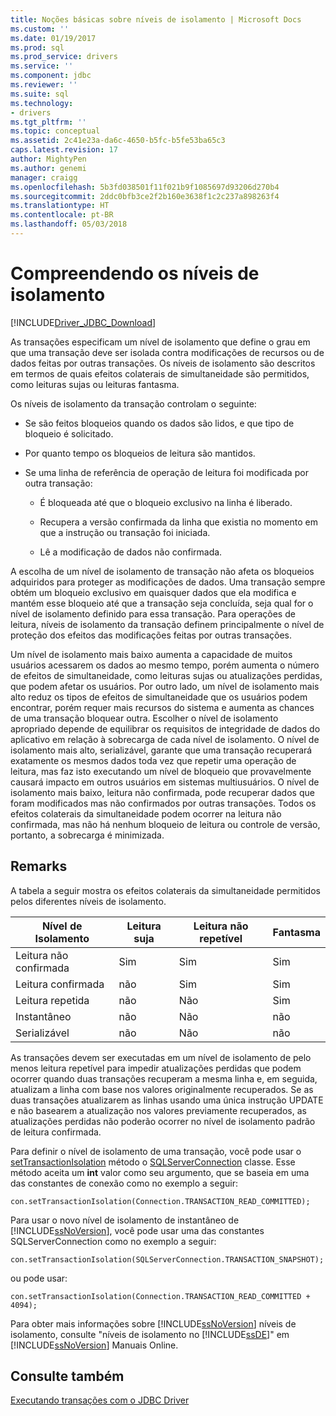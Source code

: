 ```yaml
---
title: Noções básicas sobre níveis de isolamento | Microsoft Docs
ms.custom: ''
ms.date: 01/19/2017
ms.prod: sql
ms.prod_service: drivers
ms.service: ''
ms.component: jdbc
ms.reviewer: ''
ms.suite: sql
ms.technology:
- drivers
ms.tgt_pltfrm: ''
ms.topic: conceptual
ms.assetid: 2c41e23a-da6c-4650-b5fc-b5fe53ba65c3
caps.latest.revision: 17
author: MightyPen
ms.author: genemi
manager: craigg
ms.openlocfilehash: 5b3fd038501f11f021b9f1085697d93206d270b4
ms.sourcegitcommit: 2ddc0bfb3ce2f2b160e3638f1c2c237a898263f4
ms.translationtype: HT
ms.contentlocale: pt-BR
ms.lasthandoff: 05/03/2018
---
```

# <a name="understanding-isolation-levels"></a>Compreendendo os níveis de isolamento
[!INCLUDE[Driver_JDBC_Download](../../includes/driver_jdbc_download.md)]

  As transações especificam um nível de isolamento que define o grau em que uma transação deve ser isolada contra modificações de recursos ou de dados feitas por outras transações. Os níveis de isolamento são descritos em termos de quais efeitos colaterais de simultaneidade são permitidos, como leituras sujas ou leituras fantasma.  
  
 Os níveis de isolamento da transação controlam o seguinte:  
  
-   Se são feitos bloqueios quando os dados são lidos, e que tipo de bloqueio é solicitado.  
  
-   Por quanto tempo os bloqueios de leitura são mantidos.  
  
-   Se uma linha de referência de operação de leitura foi modificada por outra transação:  
  
    -   É bloqueada até que o bloqueio exclusivo na linha é liberado.  
  
    -   Recupera a versão confirmada da linha que existia no momento em que a instrução ou transação foi iniciada.  
  
    -   Lê a modificação de dados não confirmada.  
  
 A escolha de um nível de isolamento de transação não afeta os bloqueios adquiridos para proteger as modificações de dados. Uma transação sempre obtém um bloqueio exclusivo em quaisquer dados que ela modifica e mantém esse bloqueio até que a transação seja concluída, seja qual for o nível de isolamento definido para essa transação. Para operações de leitura, níveis de isolamento da transação definem principalmente o nível de proteção dos efeitos das modificações feitas por outras transações.  
  
 Um nível de isolamento mais baixo aumenta a capacidade de muitos usuários acessarem os dados ao mesmo tempo, porém aumenta o número de efeitos de simultaneidade, como leituras sujas ou atualizações perdidas, que podem afetar os usuários. Por outro lado, um nível de isolamento mais alto reduz os tipos de efeitos de simultaneidade que os usuários podem encontrar, porém requer mais recursos do sistema e aumenta as chances de uma transação bloquear outra. Escolher o nível de isolamento apropriado depende de equilibrar os requisitos de integridade de dados do aplicativo em relação à sobrecarga de cada nível de isolamento. O nível de isolamento mais alto, serializável, garante que uma transação recuperará exatamente os mesmos dados toda vez que repetir uma operação de leitura, mas faz isto executando um nível de bloqueio que provavelmente causará impacto em outros usuários em sistemas multiusuários. O nível de isolamento mais baixo, leitura não confirmada, pode recuperar dados que foram modificados mas não confirmados por outras transações. Todos os efeitos colaterais da simultaneidade podem ocorrer na leitura não confirmada, mas não há nenhum bloqueio de leitura ou controle de versão, portanto, a sobrecarga é minimizada.  
  
## <a name="remarks"></a>Remarks  
 A tabela a seguir mostra os efeitos colaterais da simultaneidade permitidos pelos diferentes níveis de isolamento.  
  
|Nível de Isolamento|Leitura suja|Leitura não repetível|Fantasma|  
|---------------------|----------------|-------------------------|-------------|  
|Leitura não confirmada|Sim|Sim|Sim|  
|Leitura confirmada|não|Sim|Sim|  
|Leitura repetida|não|Não|Sim|  
|Instantâneo|não|Não|não|  
|Serializável|não|Não|não|  
  
 As transações devem ser executadas em um nível de isolamento de pelo menos leitura repetível para impedir atualizações perdidas que podem ocorrer quando duas transações recuperam a mesma linha e, em seguida, atualizam a linha com base nos valores originalmente recuperados. Se as duas transações atualizarem as linhas usando uma única instrução UPDATE e não basearem a atualização nos valores previamente recuperados, as atualizações perdidas não poderão ocorrer no nível de isolamento padrão de leitura confirmada.  
  
 Para definir o nível de isolamento de uma transação, você pode usar o [setTransactionIsolation](../../connect/jdbc/reference/settransactionisolation-method-sqlserverconnection.md) método o [SQLServerConnection](../../connect/jdbc/reference/sqlserverconnection-class.md) classe. Esse método aceita um **int** valor como seu argumento, que se baseia em uma das constantes de conexão como no exemplo a seguir:  
  
```  
con.setTransactionIsolation(Connection.TRANSACTION_READ_COMMITTED);  
```  
  
 Para usar o novo nível de isolamento de instantâneo de [!INCLUDE[ssNoVersion](../../includes/ssnoversion_md.md)], você pode usar uma das constantes SQLServerConnection como no exemplo a seguir:  
  
```  
con.setTransactionIsolation(SQLServerConnection.TRANSACTION_SNAPSHOT);  
```  
  
 ou pode usar:  
  
```  
con.setTransactionIsolation(Connection.TRANSACTION_READ_COMMITTED + 4094);  
```  
  
 Para obter mais informações sobre [!INCLUDE[ssNoVersion](../../includes/ssnoversion_md.md)] níveis de isolamento, consulte "níveis de isolamento no [!INCLUDE[ssDE](../../includes/ssde_md.md)]" em [!INCLUDE[ssNoVersion](../../includes/ssnoversion_md.md)] Manuais Online.  
  
## <a name="see-also"></a>Consulte também  
 [Executando transações com o JDBC Driver](../../connect/jdbc/performing-transactions-with-the-jdbc-driver.md)  
  
  
